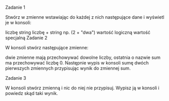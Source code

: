 Zadanie 1

Stwórz w zmienne wstawiając do każdej z nich następujące dane i wyświetl je w konsoli:

liczbę
string
liczbę + string np. (2 + "dwa")
wartość logiczną
wartość specjalną
Zadanie 2

W konsoli stwórz następujące zmienne:

dwie zmienne mają przechowywać dowolne liczby,
ostatnia o nazwie sum ma przechowywać liczbę 0.
Następnie wypis w konsoli sumę dwóch pierwszych zmiennych przypisując wynik do zmiennej sum.

Zadanie 3

W konsoli stwórz zmienną i nic do niej nie przypisuj. Wypisz ją w konsoli i powiedz skąd taki wynik.
